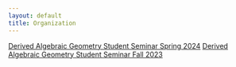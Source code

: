 ```yaml
---
layout: default
title: Organization
---
```


[Derived Algebraic Geometry Student Seminar Spring 2024](jacoberl.github.io/organization/dag_Sp24)
[Derived Algebraic Geometry Student Seminar Fall 2023](jacoberl.github.io/organization/dag_F23)
